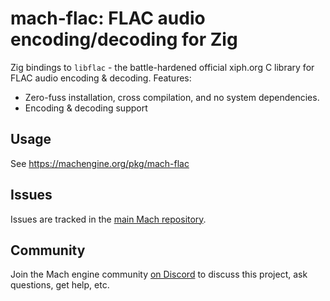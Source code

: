 # mach-flac: FLAC audio encoding/decoding for Zig

Zig bindings to `libflac` - the battle-hardened official xiph.org C library for FLAC audio encoding & decoding. Features:

* Zero-fuss installation, cross compilation, and no system dependencies.
* Encoding & decoding support

## Usage

See https://machengine.org/pkg/mach-flac

## Issues

Issues are tracked in the [main Mach repository](https://github.com/hexops/mach/issues?q=is%3Aissue+is%3Aopen+label%3Aflac).

## Community

Join the Mach engine community [on Discord](https://discord.gg/XNG3NZgCqp) to discuss this project, ask questions, get help, etc.
